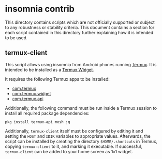 # insomnia contrib

This directory contains scripts which are not officially supported or
subject to any robustness or stability criteria. This document contains
a section for each script contained in this directory further explaining
how it is intended to be used.

## termux-client

This script allows using insomnia from Android phones running
[Termux][termux website]. It is intended to be installed as a
[Termux Widget][termux widget].

It requires the following Termux apps to be installed:

* [com.termux][fdroid com.termux]
* [com.termux.widget][fdroid com.termux.widget]
* [com.termux.api][fdroid com.termux.api]

Additionally, the following command must be run inside a Termux session
to install all required package dependencies:

	pkg install termux-api mosh jq

Additionally, `termux-client` itself must be configured by editing it
and setting the `HOST` and `IDIR` variables to appropriate values.
Afterwards, the script can be installed by creating the directory
`$HOME/.shortcuts` in Termux, copying `termux-client` to it, and marking
it executable. If successful, `termux-client` can be added to your home
screen as 1x1 widget.

[termux website]: https://termux.com/
[termux widget]: https://wiki.termux.com/wiki/Termux:Widget
[fdroid com.termux]: https://f-droid.org/packages/com.termux/
[fdroid com.termux.widget]: https://f-droid.org/packages/com.termux.widget/
[fdroid com.termux.api]: https://f-droid.org/packages/com.termux.api/
